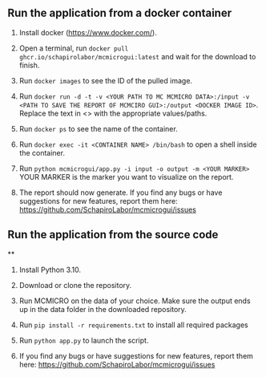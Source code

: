 ## Run the application from a docker container
1. Install docker (https://www.docker.com/).

2. Open a terminal, run `docker pull ghcr.io/schapirolabor/mcmicrogui:latest` and wait for the download to finish.

3. Run `docker images` to see the ID of the pulled image.

4. Run `docker run -d -t -v <YOUR PATH TO MC MCMICRO DATA>:/input -v <PATH TO SAVE THE REPORT OF MCMCIRO GUI>:/output <DOCKER IMAGE ID>`. 
   Replace the text in <> with the appropriate values/paths.

5. Run `docker ps` to see the name of the container.

6. Run `docker exec -it <CONTAINER NAME> /bin/bash` to open a shell inside the container.

7. Run `python mcmicrogui/app.py -i input -o output -m <YOUR MARKER>`
   YOUR MARKER is the marker you want to visualize on the report.

8. The report should now generate. If you find any bugs or have suggestions for new features, report them here: https://github.com/SchapiroLabor/mcmicrogui/issues



## Run the application from the source code

**

1. Install Python 3.10.

2. Download or clone the repository.

3. Run MCMICRO on the data of your choice. Make sure the output ends up in the data folder in the downloaded repository.

4. Run `pip install -r requirements.txt` to install all required packages

5. Run `python app.py` to launch the script.

6. If you find any bugs or have suggestions for new features, report them here: https://github.com/SchapiroLabor/mcmicrogui/issues
